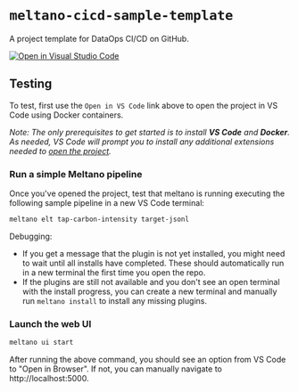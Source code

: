 # `meltano-cicd-sample-template`

A project template for DataOps CI/CD on GitHub.

[![Open in Visual Studio Code](https://open.vscode.dev/badges/open-in-vscode.svg)](https://open.vscode.dev/meltano/meltano-cicd-lab-template)

## Testing

To test, first use the `Open in VS Code` link above to open the project in VS Code using Docker containers.

_Note: The only prerequisites to get started is to install **VS Code** and **Docker**. As needed, VS Code will prompt 
you to install any additional extensions needed to [open the project](vscode://ms-vscode-remote.remote-containers/cloneInVolume?url=https%3A%2F%2Fgithub.com%2Fmeltano%2Fmeltano-cicd-lab-template)._

### Run a simple Meltano pipeline

Once you've opened the project, test that meltano is running executing the following sample pipeline
in a new VS Code terminal:

```bash
meltano elt tap-carbon-intensity target-jsonl 
```

Debugging:

- If you get a message that the plugin is not yet installed, you might need to wait until all installs have
  completed. These should automatically run in a new terminal the first time you open the repo.
- If the plugins are still not available and you don't see an open terminal with the install progress, you
  can create a new terminal and manually run `meltano install` to install any missing plugins.

### Launch the web UI

```bash
meltano ui start 
```

After running the above command, you should see an option from VS Code to "Open in Browser". If not, you can manually navigate to http://localhost:5000.
